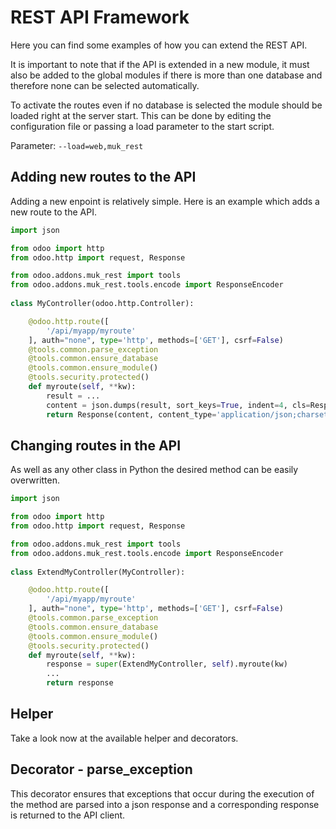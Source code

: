# REST API Framework

Here you can find some examples of how you can extend the REST API.

It is important to note that if the API is extended in a new module, it must also be added to the global modules
if there is more than one database and therefore none can be selected automatically.

To activate the routes even if no database is selected the module should be loaded right at the server start. This
can be done by editing the configuration file or passing a load parameter to the start script.

Parameter: `--load=web,muk_rest`

## Adding new routes to the API

Adding a new enpoint is relatively simple. Here is an example which adds a new route to the API.

```python
import json

from odoo import http
from odoo.http import request, Response

from odoo.addons.muk_rest import tools
from odoo.addons.muk_rest.tools.encode import ResponseEncoder		
				
class MyController(odoo.http.Controller):

	@odoo.http.route([
	    '/api/myapp/myroute'
	], auth="none", type='http', methods=['GET'], csrf=False)
	@tools.common.parse_exception
	@tools.common.ensure_database
	@tools.common.ensure_module()
	@tools.security.protected()
	def myroute(self, **kw):
	    result = ...
	    content = json.dumps(result, sort_keys=True, indent=4, cls=ResponseEncoder)
	    return Response(content, content_type='application/json;charset=utf-8', status=200)
```

## Changing routes in the API

As well as any other class in Python the desired method can be easily overwritten.

```python
import json

from odoo import http
from odoo.http import request, Response

from odoo.addons.muk_rest import tools
from odoo.addons.muk_rest.tools.encode import ResponseEncoder		
				
class ExtendMyController(MyController):

	@odoo.http.route([
	    '/api/myapp/myroute'
	], auth="none", type='http', methods=['GET'], csrf=False)
	@tools.common.parse_exception
	@tools.common.ensure_database
	@tools.common.ensure_module()
	@tools.security.protected()
	def myroute(self, **kw):
	    response = super(ExtendMyController, self).myroute(kw)
	    ...
	    return response
```

## Helper

Take a look now at the available helper and decorators.

## Decorator - parse_exception

This decorator ensures that exceptions that occur during the execution of the method are
parsed into a json response and a corresponding response is returned to the API client.